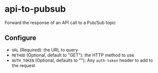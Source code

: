 # api-to-pubsub
Forward the response of an API call to a Pub/Sub topic

## Configure

- `URL` (Required): the URL to query
- `METHOD` (Optional, default to "GET"): the HTTP method to use
- `AUTH_TOKEN` (Optional, defaults to ""): Any `auth-token` header to add to the request